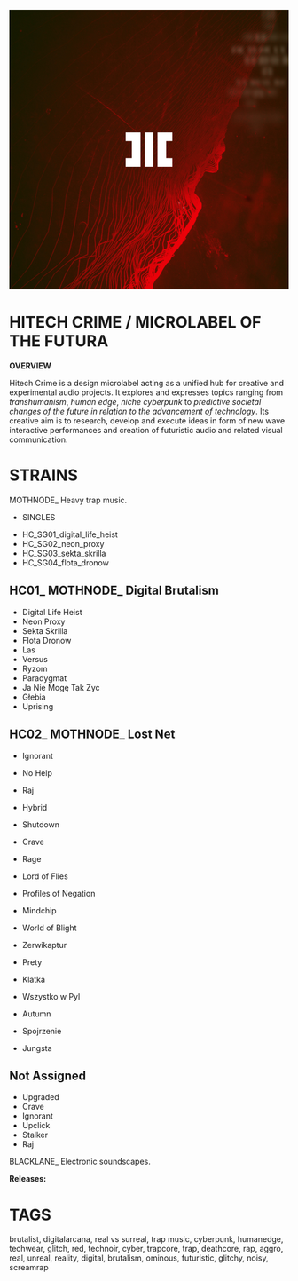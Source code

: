 ![](assets/hitechcrime.png)

# HITECH CRIME / MICROLABEL OF THE FUTURA

**OVERVIEW**

Hitech Crime is a design microlabel acting as a unified hub for creative and experimental audio projects. It explores and expresses topics ranging from *transhumanism*, *human edge*, *niche cyberpunk* to *predictive societal changes of the future in relation to the advancement of technology*. Its creative aim is to research, develop and execute ideas in form of new wave interactive performances and creation of futuristic audio and related visual communication.

# STRAINS
MOTHNODE_ Heavy trap music.

- SINGLES

+ HC_SG01_digital_life_heist
+ HC_SG02_neon_proxy
+ HC_SG03_sekta_skrilla
+ HC_SG04_flota_dronow

## HC01_ MOTHNODE_ Digital Brutalism

+ Digital Life Heist
+ Neon Proxy
+ Sekta Skrilla
+ Flota Dronow
+ Las
+ Versus
+ Ryzom
+ Paradygmat
+ Ja Nie Mogę Tak Zyc
+ Głebia
+ Uprising

## HC02_ MOTHNODE_ Lost Net

+ Ignorant
+ No Help
+ Raj
+ Hybrid
+ Shutdown
+ Crave
+ Rage
+ Lord of Flies
+ Profiles of Negation
+ Mindchip
+ World of Blight

+ Zerwikaptur
+ Prety
+ Klatka
+ Wszystko w Pyl
+ Autumn
+ Spojrzenie
+ Jungsta

## Not Assigned

+ Upgraded
+ Crave
+ Ignorant
+ Upclick
+ Stalker
+ Raj





BLACKLANE_ Electronic soundscapes.

**Releases:**



# **TAGS**
brutalist, digitalarcana, real vs surreal, trap music, cyberpunk, humanedge, techwear, glitch, red, technoir, cyber, trapcore, trap, deathcore, rap, aggro, real, unreal, reality, digital, brutalism, ominous, futuristic, glitchy, noisy, screamrap
